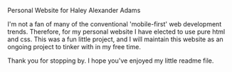 Personal Website for Haley Alexander Adams

I'm not a fan of many of the conventional 'mobile-first' web development trends. Therefore, for my personal website I have elected to use pure html and css. This was a fun little project, and I will maintain this website as an ongoing project to tinker with in my free time. 

Thank you for stopping by. I hope you've enjoyed my little readme file. 
